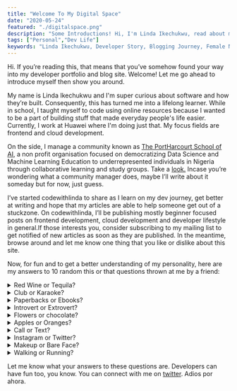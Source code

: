 ```yaml
---
title: "Welcome To My Digital Space"
date: "2020-05-24"
featured: "./digitalspace.png"
description: "Some Introductions! Hi, I'm Linda Ikechukwu, read about my developer story, how I started coding, the future ahead and my life in general"
tags: ["Personal","Dev Life"]
keywords: "Linda Ikechukwu, Developer Story, Blogging Journey, Female Nigerian Programmer, Developer blog"
---
```


Hi. If you’re reading this, that means that you’ve somehow found your way into my developer portfolio and blog site. Welcome! Let me go ahead to introduce myself then show you around.

My name is Linda Ikechukwu and I'm super curious about software and how they’re built. Consequently, this has turned me into a lifelong learner. While in school, I taught myself to code using online resources because I wanted to be a part of building stuff that made everyday people's life easier. Currently, I work at Huawei where I'm doing just that. My focus fields are frontend and cloud development.

On the side, I manage a community known as <a class="inline-link" href="https://phcschoolofai.org/">The PortHarcourt School of AI</a>, a non profit organisation focused on democratizing Data Science and Machine Learning Education to underrepresented individuals in Nigeria through collaborative learning and study groups. Take a <a class="inline-link" href="https://phcschoolofai.org/">look.</a> Incase you’re wondering what a community manager does, maybe I’ll write about it someday but for now, just guess.

I’ve started codewithlinda to share as I learn on my dev journey, get better at writing and hope that my articles are able to help someone get out of a stuckzone. On codewithlinda, I’ll be publishing mostly beginner focused posts on frontend development, cloud development and developer lifestyle in general.If those interests you, consider subscribing to my mailing list to get notified of new articles as soon as they are published. In the meantime, browse around and let me know one thing that you like or dislike about this site.

Now, for fun and to get a better understanding of my personality, here are my answers to 10 random this or that questions thrown at me by a friend:

<details>
  <summary>Red Wine or Tequila?</summary>
  <p>More shots please!! </p>
</details>

<details>
  <summary>Club or Karaoke?</summary>
  <p>I’ll give anything to spend every Friday night in a karaoke bar.</p>
</details>

<details>
  <summary>Paperbacks or Ebooks?</summary>
  <p>I’m quite old fashioned with some things, so paperbacks. I’m tryna build my own mini library.</p>
</details>

<details>
  <summary>Introvert or Extrovert?</summary>
  <p>I think I'm an exinvert. You know like in between the  both depending on the circumstance.</p>
</details>

<details>
  <summary>Flowers or chocolate?</summary>
  <p>As much as flowers are thought to be romantic, please come with chocolate. Can't eat flowers, yuuno.</p>
</details>

<details>
  <summary>Apples or Oranges?</summary>
  <p>I’ve been told by a partner that the quickest way to poison me is through apples. Sadly, that's true</p>
</details>

<details>
  <summary>Call or Text?</summary>
  <p>Please if it's not an emergency and you’re not calling to ask me for my account details, send a text please.</p>
</details>

<details>
  <summary>Instagram or Twitter?</summary>
  <p>Twitter is the real deal</p>
</details>

<details>
  <summary>Makeup or Bare Face?</summary>
  <p>Hmmm, truthfully I'm generally lazy and can't spend over 30 minutes beating my face unless it's a      special occasion. I just can’t.
  </p>
</details>

<details>
  <summary>Walking or Running? </summary>
  <p>You learn to walk before running, so please let's start with the former.</p>
</details>

Let me know what your answers to these questions are. Developers can have fun too, you know. You can connect with me on  <a class="inline-link" href="https://twitter.com/_MsLinda">twitter</a>. Adios por ahora.












